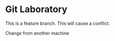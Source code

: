 # Git Laboratory
This is a feature branch.
This will cause a conflict.

Change from another machine
